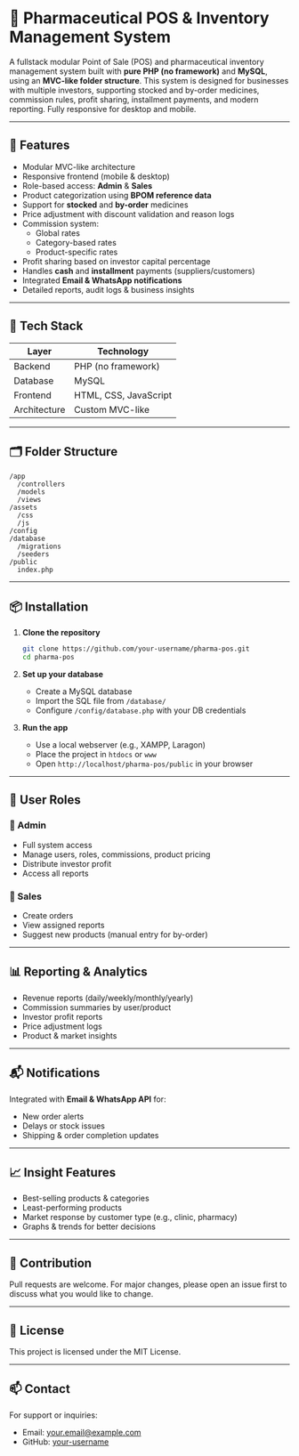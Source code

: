 
# 💊 Pharmaceutical POS & Inventory Management System

A fullstack modular Point of Sale (POS) and pharmaceutical inventory management system built with **pure PHP (no framework)** and **MySQL**, using an **MVC-like folder structure**. This system is designed for businesses with multiple investors, supporting stocked and by-order medicines, commission rules, profit sharing, installment payments, and modern reporting. Fully responsive for desktop and mobile.

---

## 🚀 Features

- Modular MVC-like architecture
- Responsive frontend (mobile & desktop)
- Role-based access: **Admin** & **Sales**
- Product categorization using **BPOM reference data**
- Support for **stocked** and **by-order** medicines
- Price adjustment with discount validation and reason logs
- Commission system:
  - Global rates
  - Category-based rates
  - Product-specific rates
- Profit sharing based on investor capital percentage
- Handles **cash** and **installment** payments (suppliers/customers)
- Integrated **Email & WhatsApp notifications**
- Detailed reports, audit logs & business insights

---

## 🧱 Tech Stack

| Layer       | Technology      |
|-------------|-----------------|
| Backend     | PHP (no framework) |
| Database    | MySQL           |
| Frontend    | HTML, CSS, JavaScript |
| Architecture| Custom MVC-like |

---

## 🗂️ Folder Structure

```
/app
  /controllers
  /models
  /views
/assets
  /css
  /js
/config
/database
  /migrations
  /seeders
/public
  index.php
```

---

## 📦 Installation

1. **Clone the repository**
   ```bash
   git clone https://github.com/your-username/pharma-pos.git
   cd pharma-pos
   ```

2. **Set up your database**
   - Create a MySQL database
   - Import the SQL file from `/database/`
   - Configure `/config/database.php` with your DB credentials

3. **Run the app**
   - Use a local webserver (e.g., XAMPP, Laragon)
   - Place the project in `htdocs` or `www`
   - Open `http://localhost/pharma-pos/public` in your browser

---

## 🔐 User Roles

### 👑 Admin
- Full system access
- Manage users, roles, commissions, product pricing
- Distribute investor profit
- Access all reports

### 🧾 Sales
- Create orders
- View assigned reports
- Suggest new products (manual entry for by-order)

---

## 📊 Reporting & Analytics

- Revenue reports (daily/weekly/monthly/yearly)
- Commission summaries by user/product
- Investor profit reports
- Price adjustment logs
- Product & market insights

---

## 📬 Notifications

Integrated with **Email & WhatsApp API** for:
- New order alerts
- Delays or stock issues
- Shipping & order completion updates

---

## 📈 Insight Features

- Best-selling products & categories
- Least-performing products
- Market response by customer type (e.g., clinic, pharmacy)
- Graphs & trends for better decisions

---

## 🤝 Contribution

Pull requests are welcome. For major changes, please open an issue first to discuss what you would like to change.

---

## 📄 License

This project is licensed under the MIT License.

---

## 📫 Contact

For support or inquiries:

- Email: your.email@example.com
- GitHub: [your-username](https://github.com/your-username)
